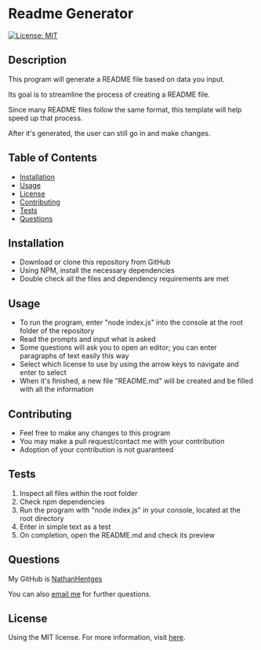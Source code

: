 # Readme Generator

[![License: MIT](https://img.shields.io/badge/License-MIT-yellow.svg)](https://opensource.org/licenses/MIT)

## Description
This program will generate a README file based on data you input.

Its goal is to streamline the process of creating a README file. 

Since many README files follow the same format, this template will help speed up that process.

After it's generated, the user can still go in and make changes.

## Table of Contents
- [Installation](#installation)
- [Usage](#usage)
- [License](#license)
- [Contributing](#contributing)
- [Tests](#tests)
- [Questions](#questions)

## Installation
- Download or clone this repository from GitHub
- Using NPM, install the necessary dependencies
- Double check all the files and dependency requirements are met


## Usage
- To run the program, enter "node index.js" into the console at the root folder of the repository
- Read the prompts and input what is asked
- Some questions will ask you to open an editor; you can enter paragraphs of text easily this way
- Select which license to use by using the arrow keys to navigate and enter to select
- When it's finished, a new file "README.md" will be created and be filled with all the information

## Contributing
- Feel free to make any changes to this program
- You may make a pull request/contact me with your contribution
- Adoption of your contribution is not guaranteed

## Tests
1. Inspect all files within the root folder
2. Check npm dependencies
3. Run the program with "node index.js" in your console, located at the root directory
4. Enter in simple text as a test
5. On completion, open the README.md and check its preview

## Questions
My GitHub is [NathanHentges](http://www.github.com/NathanHentges)

You can also [email me](mailto:myemail@site.com) for further questions.

## License
Using the MIT license. For more information, visit [here](https://opensource.org/licenses/MIT).